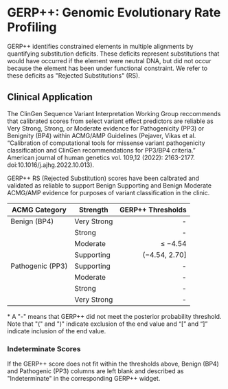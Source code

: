 # GERP++: Genomic Evolutionary Rate Profiling
GERP++ identifies constrained elements in multiple alignments by quantifying substitution deficits. These deficits represent substitutions that would have occurred if the element were neutral DNA, but did not occur because the element has been under functional constraint. We refer to these deficits as "Rejected Substitutions" (RS).

## Clinical Application

The ClinGen Sequence Variant Interpretation Working Group reccommends that calibrated scores from select variant effect predictors are reliable as Very Strong, Strong, or Moderate evidence for Pathogenicity (PP3) or Benignity (BP4) within ACMG/AMP Guidelines (Pejaver, Vikas et al. “Calibration of computational tools for missense variant pathogenicity classification and ClinGen recommendations for PP3/BP4 criteria.” American journal of human genetics vol. 109,12 (2022): 2163-2177. doi:10.1016/j.ajhg.2022.10.013).

GERP++ RS (Rejected Substitution) scores have been calbrated and validated as reliable to support Benign Supporting and Benign Moderate ACMG/AMP evidence for purposes of variant classification in the clinic.

| ACMG Category    | Strength    | GERP++ Thresholds |
|------------------|-------------|------------------:|
| Benign (BP4)     | Very Strong |                 - |
|                  | Strong      |                 - |
|                  | Moderate    |           ≤ −4.54 |
|                  | Supporting  |     (−4.54, 2.70] |
| Pathogenic (PP3) | Supporting  |                 - |
|                  | Moderate    |                 - |
|                  | Strong      |                 - |
|                  | Very Strong |                 - |

\* A "-" means that GERP++ did not meet the posterior probability threshold. Note that "(" and ")" indicate exclusion of the end value and “[” and “]” indicate inclusion of the end value.

### Indeterminate Scores

If the GERP++ score does not fit within the thresholds above, Benign (BP4) and Pathogenic (PP3) columns are left blank and described as "Indeterminate" in the corresponding GERP++ widget.
